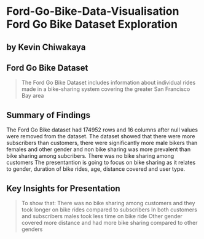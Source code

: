 # Ford-Go-Bike-Data-Visualisation Ford Go Bike Dataset Exploration
## by Kevin Chiwakaya


## Ford Go Bike Dataset

> The Ford Go Bike Dataset includes information about individual rides made in a bike-sharing system covering the greater San Francisco Bay area


## Summary of Findings

The Ford Go Bike dataset had 174952 rows and 16 columns after null values were removed from the dataset. The dataset showed that there were more subscribers than customers, there were significantly more male bikers than females and other gender and non bike sharing was more prevalent than bike sharing among subcribers. There was no bike sharing among customers The presentantion  is going to focus on bike sharing as it relates to gender, duration of bike rides, age, distance covered and user type.



## Key Insights for Presentation

> To show that:
> There was no bike sharing among customers and they took longer on bike rides compared to subscribers
> In both customers and subscribers males took less time on bike ride
> Other gender covered more distance and had more bike sharing compared to other genders
